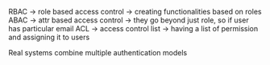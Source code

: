 RBAC -> role based access control -> creating functionalities based on roles
ABAC -> attr based access control -> they go beyond just role, so if user has particular email
ACL -> access control list -> having a list of permission and assigning it to users

Real systems combine multiple authentication models